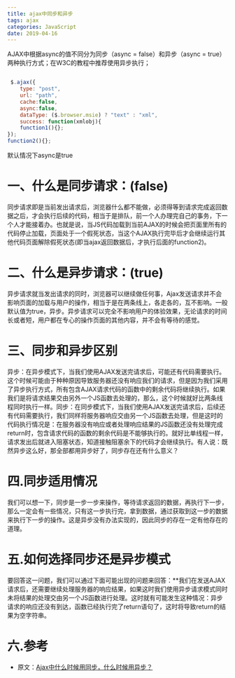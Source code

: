 ```yaml
---
title: ajax中同步和异步 
tags: ajax
categories: JavaScript
date: 2019-04-16
---
```


AJAX中根据async的值不同分为同步（async = false）和异步（async = true）两种执行方式；在W3C的教程中推荐使用异步执行；

```javascript

 $.ajax({  
 	type: "post",  
	url: "path",  
	cache:false,  
	async:false,  
	dataType: ($.browser.msie) ? "text" : "xml",  
	success: function(xmlobj){  
	function1(){}; 
}); 
function2(){}; 
```

默认情况下async是true

# 一、什么是同步请求：(false)

同步请求即是当前发出请求后，浏览器什么都不能做，必须得等到请求完成返回数据之后，才会执行后续的代码，相当于是排队，前一个人办理完自己的事务，下一个人才能接着办。也就是说，当JS代码加载到当前AJAX的时候会把页面里所有的代码停止加载，页面处于一个假死状态，当这个AJAX执行完毕后才会继续运行其他代码页面解除假死状态(即当ajax返回数据后，才执行后面的function2)。

#  二、什么是异步请求：(true)

异步请求就当发出请求的同时，浏览器可以继续做任何事，Ajax发送请求并不会影响页面的加载与用户的操作，相当于是在两条线上，各走各的，互不影响。一般默认值为true，异步。异步请求可以完全不影响用户的体验效果，无论请求的时间长或者短，用户都在专心的操作页面的其他内容，并不会有等待的感觉。

# 三、同步和异步区别

异步：在异步模式下，当我们使用AJAX发送完请求后，可能还有代码需要执行。这个时候可能由于种种原因导致服务器还没有响应我们的请求，但是因为我们采用了异步执行方式，所有包含AJAX请求代码的函数中的剩余代码将继续执行。如果我们是将请求结果交由另外一个JS函数去处理的，那么，这个时候就好比两条线程同时执行一样。同步：在同步模式下，当我们使用AJAX发送完请求后，后续还有代码需要执行，我们同样将服务器响应交由另一个JS函数去处理，但是这时的代码执行情况是：在服务器没有响应或者处理响应结果的JS函数还没有处理完成return时，包含请求代码的函数的剩余代码是不能够执行的。就好比单线程一样，请求发出后就进入阻塞状态，知道接触阻塞余下的代码才会继续执行。有人说：既然异步这么好，那全部都用异步好了，同步存在还有什么意义？

# 四.同步适用情况

我们可以想一下，同步是一步一步来操作，等待请求返回的数据，再执行下一步，那么一定会有一些情况，只有这一步执行完，拿到数据，通过获取到这一步的数据来执行下一步的操作。这是异步没有办法实现的，因此同步的存在一定有他存在的道理。

# 五.如何选择同步还是异步模式

要回答这一问题，我们可以通过下面可能出现的问题来回答：**我们在发送AJAX请求后，还需要继续处理服务器的响应结果，如果这时我们使用异步请求模式同时未将结果的处理交由另一个JS函数进行处理。这时就有可能发生这种情况：异步请求的响应还没有到达，函数已经执行完了return语句了，这时将导致return的结果为空字符串。

# 六.参考

* 原文：[Ajax中什么时候用同步，什么时候用异步？](https://blog.csdn.net/xiegongmiao/article/details/78217386)